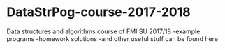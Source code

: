 # DataStrPog-course-2017-2018
Data structures and algorithms course of FMI SU 2017/18 
  -example programs 
  -homework solutions 
  -and other useful stuff 
can be found here
